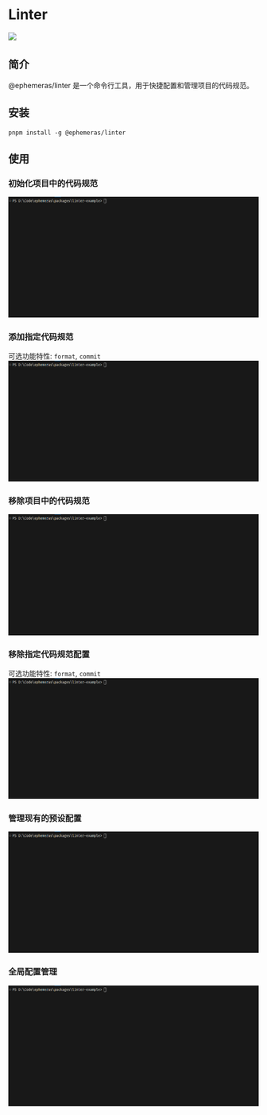 # Linter
![](https://img.shields.io/codecov/c/github/Kythuen/ephemeras?flag=linter)

## 简介
@ephemeras/linter 是一个命令行工具，用于快捷配置和管理项目的代码规范。

## 安装

```shell
pnpm install -g @ephemeras/linter
```

## 使用

### 初始化项目中的代码规范
![init](/linter/init.gif)

### 添加指定代码规范
可选功能特性: `format`, `commit`
![add](/linter/add.gif)

### 移除项目中的代码规范
![clear](/linter/clear.gif)

### 移除指定代码规范配置
可选功能特性: `format`, `commit`
![remove](/linter/remove.gif)

### 管理现有的预设配置
![preset](/linter/preset.gif)

### 全局配置管理
![config](/linter/config.gif)
